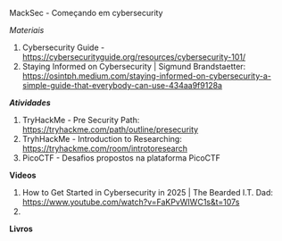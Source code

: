 MackSec - Começando em cybersecurity


*Materiais*
1. Cybersecurity Guide - https://cybersecurityguide.org/resources/cybersecurity-101/
2. Staying Informed on Cybersecurity | Sigmund Brandstaetter: https://osintph.medium.com/staying-informed-on-cybersecurity-a-simple-guide-that-everybody-can-use-434aa9f9128a


***Atividades***

1. TryHackMe - Pre Security Path: https://tryhackme.com/path/outline/presecurity
2. TryhHackMe - Introduction to Researching: https://tryhackme.com/room/introtoresearch
3. PicoCTF - Desafios propostos na plataforma PicoCTF

**Videos**

1. How to Get Started in Cybersecurity in 2025 | The Bearded I.T. Dad: https://www.youtube.com/watch?v=FaKPvWIWC1s&t=107s
2. 



**Livros**
